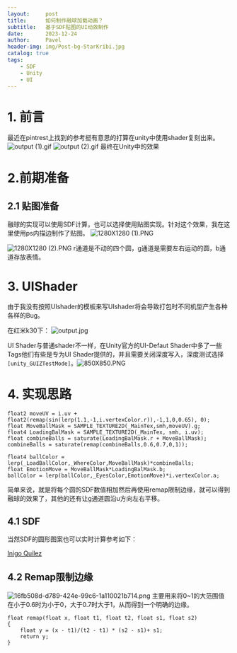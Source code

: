 ```yaml
---
layout:     post
title:      如何制作融球加载动画？
subtitle:   基于SDF贴图的UI动效制作
date:       2023-12-24
author:     Pavel
header-img: img/Post-bg-StarKribi.jpg
catalog: true
tags:
    - SDF
    - Unity
    - UI
---
```



# 1. 前言
最近在pintrest上找到的参考挺有意思的打算在unity中使用shader复刻出来。
![output (1).gif](https://pavelblog-images-1333471781.cos.ap-shanghai.myqcloud.com/undefined%E8%9E%8D%E7%90%83%E5%8A%A0%E8%BD%BD%E5%8A%A8%E7%94%BB%E5%8F%82%E8%80%83.gif?imageSlim)
![output (2).gif](https://pavelblog-images-1333471781.cos.ap-shanghai.myqcloud.com/undefinedMetaballs.gif?imageSlim)
最终在Unity中的效果

# 2.前期准备

## 2.1 贴图准备
融球的实现可以使用SDF计算，也可以选择使用贴图实现。针对这个效果，我在这里使用ps内描边制作了贴图。
![1280X1280 (1).PNG](https://pavelblog-images-1333471781.cos.ap-shanghai.myqcloud.com/undefined20241224122657358.PNG?imageSlim)

![1280X1280 (2).PNG](https://pavelblog-images-1333471781.cos.ap-shanghai.myqcloud.com/undefined20241224122727062.PNG?imageSlim)
r通道是不动的四个圆，g通道是需要左右运动的圆，b通道存放表情。

# 3. UIShader

由于我没有按照UIshader的模板来写UIshader将会导致打包时不同机型产生各种各样的Bug。

在红米k30下：
![output.jpg](https://pavelblog-images-1333471781.cos.ap-shanghai.myqcloud.com/undefined20241224122801676.jpg?imageSlim)

UI Shader与普通shader不一样，在Unity官方的UI-Defaut Shader中多了一些Tags他们有些是专为UI Shader提供的，并且需要关闭深度写入，深度测试选择`[unity_GUIZTestMode]`。![850X850.PNG](https://pavelblog-images-1333471781.cos.ap-shanghai.myqcloud.com/undefined20241224122846448.PNG?imageSlim)


# 4. 实现思路
```
float2 moveUV = i.uv + float2(remap(sin(lerp(1.1,-1,i.vertexColor.r)),-1,1,0,0.65), 0);
float MoveBallMask = SAMPLE_TEXTURE2D(_MainTex,smh,moveUV).g;
float4 LoadingBalMask = SAMPLE_TEXTURE2D(_MainTex, smh, i.uv);
float combineBalls = saturate(LoadingBalMask.r + MoveBallMask);
combineBalls = saturate(remap(combineBalls,0.6,0.7,0,1));

float4 ballColor = lerp(_LoadBallColor,_WhereColor,MoveBallMask)*combineBalls;
float EmotionMove = MoveBallMask*LoadingBalMask.b;
ballColor = lerp(ballColor,_EyesColor,EmotionMove)*i.vertexColor.a;

```
简单来说，就是将每个圆的SDF数值相加然后再使用remap限制边缘，就可以得到融球的效果了，其他的还有让g通道圆沿u方向左右平移。

## 4.1 SDF

当然SDF的圆形图案也可以实时计算参考如下：

[Inigo Quilez](https://iquilezles.org/articles/distfunctions2d/)

## 4.2 Remap限制边缘
![16fb508d-d789-424e-99c6-1a110021b714.png](https://pavelblog-images-1333471781.cos.ap-shanghai.myqcloud.com/undefined20241224122909765.png?imageSlim)
主要用来将0~1的大范围值在小于0.6时为小于0，大于0.7时大于1，从而得到一个明确的边缘。
```
float remap(float x, float t1, float t2, float s1, float s2)
{
    float y = (x - t1)/(t2 - t1) * (s2 - s1)+ s1;
    return y;
}

```
